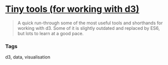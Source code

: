 # [Tiny tools (for working with d3)](https://www.youtube.com/watch?v=_5ky0AYq_Dg)

> A quick run-through some of the most useful tools and shorthands for working with d3. Some of it is slightly outdated and replaced by ES6, but lots to learn at a good pace.

### Tags

d3, data, visualisation
